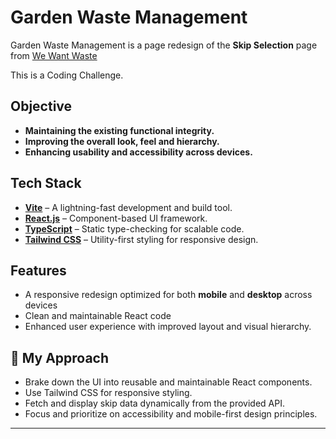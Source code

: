 # Garden Waste Management

Garden Waste Management is a page redesign of the **Skip Selection** page from [We Want Waste](https://wewantwaste.co.uk/)

This is a Coding Challenge.

## Objective

- **Maintaining the existing functional integrity.**
- **Improving the overall look, feel and hierarchy.**
- **Enhancing usability and accessibility across devices.**

## Tech Stack

- **[Vite](https://vitejs.dev/)** – A lightning-fast development and build tool.
- **[React.js](https://reactjs.org/)** – Component-based UI framework.
- **[TypeScript](https://www.typescriptlang.org/)** – Static type-checking for scalable code.
- **[Tailwind CSS](https://tailwindcss.com/)** – Utility-first styling for responsive design.

## Features

- A responsive redesign optimized for both **mobile** and **desktop** across devices
- Clean and maintainable React code
- Enhanced user experience with improved layout and visual hierarchy.

## 🧠 My Approach

- Brake down the UI into reusable and maintainable React components.
- Use Tailwind CSS for responsive styling.
- Fetch and display skip data dynamically from the provided API.
- Focus and prioritize on accessibility and mobile-first design principles.

---
